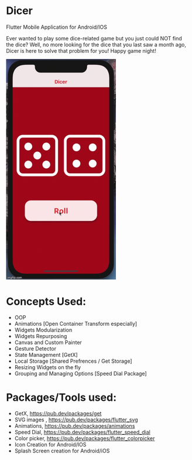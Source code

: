 # Dicer
Flutter Mobile Application for Android/IOS



Ever wanted to play some dice-related game but you just could NOT find the dice?
Well, no more looking for the dice that you last saw a month ago, Dicer is here to solve that problem for you! 
Happy game night!


<img src = "portrait.gif" width = "300" >


# Concepts Used:
- OOP
- Animations [Open Container Transform especially]
- Widgets Modularization
- Widgets Repurposing
- Canvas and  Custom Painter
- Gesture Detector
- State Management [GetX]
- Local Storage [Shared Prefrences / Get Storage]
- Resizing Widgets on the fly
- Grouping and Managing Options [Speed Dial Package]


# Packages/Tools used:
- GetX, https://pub.dev/packages/get
- SVG images ,   https://pub.dev/packages/flutter_svg
- Animations,    https://pub.dev/packages/animations
- Speed Dial,    https://pub.dev/packages/flutter_speed_dial
- Color picker,  https://pub.dev/packages/flutter_colorpicker
- Icon Creation for Android/IOS
- Splash Screen creation for Android/iOS
